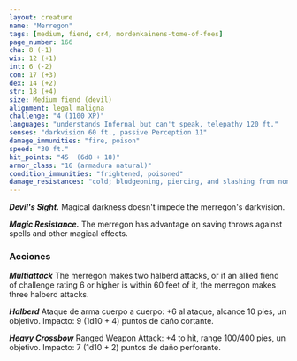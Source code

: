 ```yaml
---
layout: creature
name: "Merregon"
tags: [medium, fiend, cr4, mordenkainens-tome-of-foes]
page_number: 166
cha: 8 (-1)
wis: 12 (+1)
int: 6 (-2)
con: 17 (+3)
dex: 14 (+2)
str: 18 (+4)
size: Medium fiend (devil)
alignment: legal maligna
challenge: "4 (1100 XP)"
languages: "understands Infernal but can't speak, telepathy 120 ft."
senses: "darkvision 60 ft., passive Perception 11"
damage_immunities: "fire, poison"
speed: "30 ft."
hit_points: "45  (6d8 + 18)"
armor_class: "16 (armadura natural)"
condition_immunities: "frightened, poisoned"
damage_resistances: "cold; bludgeoning, piercing, and slashing from nonmagical attacks that aren't silvered"
---
```


***Devil's Sight.*** Magical darkness doesn't impede the merregon's darkvision.

***Magic Resistance.*** The merregon has advantage on saving throws against spells and other magical effects.

### Acciones

***Multiattack*** The merregon makes two halberd attacks, or if an allied fiend of challenge rating 6 or higher is within 60 feet of it, the merregon makes three halberd attacks.

***Halberd*** Ataque de arma cuerpo a cuerpo: +6 al ataque, alcance 10 pies, un objetivo. Impacto: 9 (1d10 + 4) puntos de daño cortante.

***Heavy Crossbow*** Ranged Weapon Attack: +4 to hit, range 100/400 pies, un objetivo. Impacto: 7 (1d10 + 2) puntos de daño perforante.